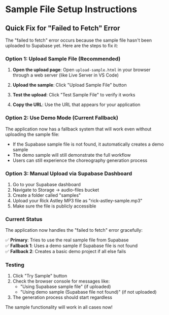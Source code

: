 # Sample File Setup Instructions

## Quick Fix for "Failed to Fetch" Error

The "failed to fetch" error occurs because the sample file hasn't been uploaded to Supabase yet. Here are the steps to fix it:

### Option 1: Upload Sample File (Recommended)

1. **Open the upload page**: Open `upload-sample.html` in your browser through a web server (like Live Server in VS Code)

2. **Upload the sample**: Click "Upload Sample File" button

3. **Test the upload**: Click "Test Sample File" to verify it works

4. **Copy the URL**: Use the URL that appears for your application

### Option 2: Use Demo Mode (Current Fallback)

The application now has a fallback system that will work even without uploading the sample file:

- If the Supabase sample file is not found, it automatically creates a demo sample
- The demo sample will still demonstrate the full workflow
- Users can still experience the choreography generation process

### Option 3: Manual Upload via Supabase Dashboard

1. Go to your Supabase dashboard
2. Navigate to Storage → audio-files bucket
3. Create a folder called "samples"
4. Upload your Rick Astley MP3 file as "rick-astley-sample.mp3"
5. Make sure the file is publicly accessible

### Current Status

The application now handles the "failed to fetch" error gracefully:

✅ **Primary**: Tries to use the real sample file from Supabase  
✅ **Fallback 1**: Uses a demo sample if Supabase file is not found  
✅ **Fallback 2**: Creates a basic demo project if all else fails  

### Testing

1. Click "Try Sample" button
2. Check the browser console for messages like:
   - "Using Supabase sample file" (if uploaded)
   - "Using demo sample (Supabase file not found)" (if not uploaded)
3. The generation process should start regardless

The sample functionality will work in all cases now!
